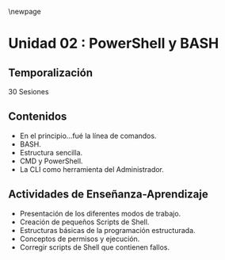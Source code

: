 \newpage 

# Unidad 02 : PowerShell y BASH

## Temporalización

30 Sesiones

## Contenidos

* En el principio...fué la línea de comandos.
* BASH.
* Estructura sencilla.
* CMD y PowerShell.
* La CLI como herramienta del Administrador.

## Actividades de Enseñanza-Aprendizaje

* Presentación de los diferentes modos de trabajo.
* Creación de pequeños Scripts de Shell.
* Estructuras básicas de la programación estructurada.
* Conceptos de permisos y ejecución.
* Corregir scripts de Shell que contienen fallos.
